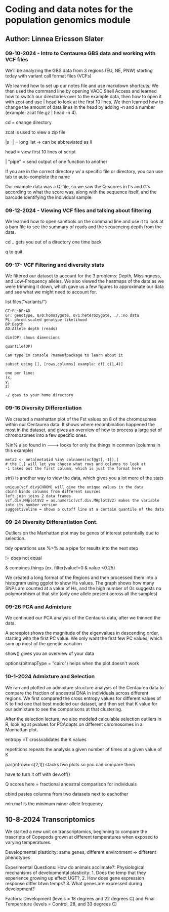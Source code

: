 # Coding and data notes for the population genomics module

## Author: Linnea Ericsson Slater

### 09-10-2024 - Intro to Centaurea GBS data and working with VCF files

We'll be analyzing the GBS data from 3 regions (EU, NE, PNW) starting today with variant call format files (VCFs)

We learned how to set up our notes file and use markdown shortcuts. We then used the command line by opening VACC Shell Access and learned how to switch our directories over to the example data, then how to open it with zcat and use \| head to look at the first 10 lines. We then learned how to change the amount of data lines in the head by adding -n and a number (example: zcat file.gz \| head -n 4).

cd = change directory

zcat is used to view a zip file

\|s -\| = long list -\> can be abbreviated as ll

head = view first 10 lines of script

\| "pipe" = send output of one function to another

If you are in the correct directory w/ a specific file or directory, you can use tab to auto-complete the name

Our example data was a Q-file, so we saw the Q-scores in I's and G's according to what the score was, along with the sequence itself, and the barcode identifying the individual sample.

### 09-12-2024 - Viewing VCF files and talking about filtering

We learned how to open samtools on the command line and use it to look at a bam file to see the summary of reads and the sequencing depth from the data.

cd .. gets you out of a directory one time back

q to quit

### 09-17- VCF Filtering and diversity stats

We filtered our dataset to account for the 3 problems: Depth, Missingness, and Low-Frequency alleles. We also viewed the heatmaps of the data as we were trimming it down, which gave us a few figures to approximate our data and see what we might need to account for.

list.files("variants/")

```         
GT:PL:DP:AD
GT: genotype, 0/0:homozygote, 0/1:heterozygote, ./.:no data
PL: phred-scaled genotype likelihood
DP:Depth
AD:Allele depth (reads)

dim(DP) shows dimensions

quantile(DP)

Can type in console ?nameofpackage to learn about it

subset using [], [rows,columns] example: df[,c(1,4)]

one per line:
(x,
y,
z)

~/ goes to your home directory
```

### 09-16 Diversity Differentiation

We created a manhattan plot of the Fst values on 8 of the chromosomes within our Centaurea data. It shows where recombination happened the most in the dataset, and gives an overview of how to process a large set of chromosomes into a few specific ones.

%in% also found in ---\> looks for only the things in common (columns in this example)

```         
meta2 <- meta[meta$id %in% colnames(vcf@gt[,-1]),] 
# the [,] will let you choose what rows and columns to look at
-1 takes out the first column, which is just the format here
```

str() is another way to view the data, which gives you a lot more of the stats

```         
unique(vcf.div$CHROM) will give the unique values in the data
cbind binds columns from different sources
left_join joins 2 data frames
vcf.div.MHplot$V2 = as.numeric(vcf.div.MHplot$V2) makes the variable into its number version
suggestiveline = shows a cutoff line at a certain quantile of the data
```

### 09-24 Diversity Differentiation Cont.

Outliers on the Manhattan plot may be genes of interest potentially due to selection.

tidy operations use %\>% as a pipe for results into the next step

!= does not equal

& combines things (ex. filter(value!=0 & value \<0.25)

We created a long format of the Regions and then processed them into a histogram using ggplot to show Hs values. The graph shows how many SNPs are counted at a value of Hs, and the high number of 0s suggests no polymorphism at that site (only one allele present across all the samples)

### 09-26 PCA and Admixture

We continued our PCA analysis of the Centauria data, after we thinned the data.

A screeplot shows the magnitude of the eigenvalues in descending order, starting with the first PC value. We only want the first few PC values, which sum up most of the genetic variation

show() gives you an overview of your data

options(bitmapType = "cairo") helps when the plot doesn't work

### 10-1-2024 Admixture and Selection

We ran and plotted an admixture structure analysis of the Centaurea data to compare the fraction of ancestral DNA in individuals across different regions. We first compared the cross entropy values for different values of K to find one that best modeled our dataset, and then set that K value for our admixture to see the comparisons at that clustering.

After the selection lecture, we also modeled calculable selection outliers in R, looking at pvalues for PCAdapts on different chromosomes in a Manhattan plot.

entropy =T crossvalidates the K values

repetitions repeats the analysis a given number of times at a given value of K

par(mfrow= c(2,1)) stacks two plots so you can compare them

have to turn it off with dev.off()

Q scores here = fractional ancestral comparison for individuals

cbind pastes columns from two datasets next to eachother

min.maf is the minimum minor allele frequency

## 10-8-2024 Transcriptomics

We started a new unit on transcriptomics, beginning to compare the trascripts of Copepods grown at different temperatures when exposed to varying temperatures.

Developmental plasticity: same genes, different environment -\> different phenotypes

Experimental Questions: How do animals acclimate?: Physiological mechanisms of developmental plasticity: 1. Does the temp that they experience growing up effect UGT?, 2. How does gene expression response differ btwn temps? 3. What genes are expressed during development?

Factors: Development (levels = 18 degrees and 22 degrees C) and Final Temperature (levels = Control, 28, and 33 degrees C)
